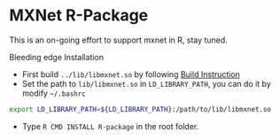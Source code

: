 MXNet R-Package
===============
This is an on-going effort to support mxnet in R, stay tuned.

Bleeding edge Installation
- First build ```../lib/libmxnet.so``` by following [Build Instruction](doc/build.md)
- Set the path to ```lib/libmxnet.so``` in ```LD_LIBRARY_PATH```, you can do it by modify ```~/.bashrc```
```bash
export LD_LIBRARY_PATH=${LD_LIBRARY_PATH}:/path/to/lib/libmxnet.so
```
- Type ```R CMD INSTALL R-package``` in the root folder.

